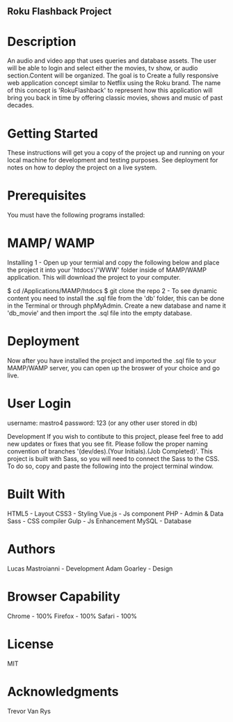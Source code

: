 ## Roku Flashback Project

# Description
An audio and video app that uses queries and database assets. The user will be able to login and select either the movies, tv show, or audio section.Content will be organized. The goal is to Create a fully responsive web application concept similar to Netflix using the Roku brand. The name of this concept is 'RokuFlashback' to represent how this application will bring you back in time by offering classic movies, shows and music of past decades.

# Getting Started
These instructions will get you a copy of the project up and running on your local machine for development and testing purposes. See deployment for notes on how to deploy the project on a live system.

# Prerequisites
You must have the following programs installed:

# MAMP/ WAMP
Installing 1 - Open up your termial and copy the following below and place the project it into your 'htdocs'/'WWW' folder inside of MAMP/WAMP application. This will download the project to your computer. 

$ cd /Applications/MAMP/htdocs $ git clone the repo 2 - To see dynamic content you need to install the .sql file from the 'db' folder, this can be done in the Terminal or through phpMyAdmin. Create a new database and name it 'db_movie' and then import the .sql file into the empty database.

# Deployment
Now after you have installed the project and imported the .sql file to your MAMP/WAMP server, you can open up the broswer of your choice and go live.

# User Login
username: mastro4 password: 123 (or any other user stored in db)

Development If you wish to contibute to this project, please feel free to add new updates or fixes that you see fit. Please follow the proper naming convention of branches '(dev/des).(Your Initials).(Job Completed)'. This project is built with Sass, so you will need to connect the Sass to the CSS. To do so, copy and paste the following into the project terminal window.

# Built With
HTML5 - Layout CSS3 - Styling Vue.js - Js component PHP - Admin & Data Sass - CSS compiler Gulp - Js Enhancement MySQL - Database

# Authors
Lucas Mastroianni - Development Adam Goarley - Design

# Browser Capability
Chrome - 100% Firefox - 100% Safari - 100%

# License
MIT

# Acknowledgments
Trevor Van Rys
